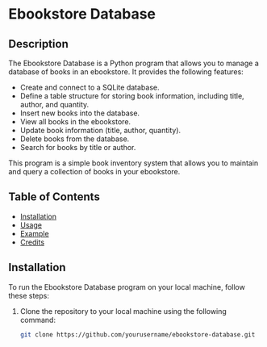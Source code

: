 # Ebookstore Database

## Description

The Ebookstore Database is a Python program that allows you to manage a database of books in an ebookstore. It provides the following features:

- Create and connect to a SQLite database.
- Define a table structure for storing book information, including title, author, and quantity.
- Insert new books into the database.
- View all books in the ebookstore.
- Update book information (title, author, quantity).
- Delete books from the database.
- Search for books by title or author.

This program is a simple book inventory system that allows you to maintain and query a collection of books in your ebookstore.

## Table of Contents

- [Installation](#installation)
- [Usage](#usage)
- [Example](#example)
- [Credits](#credits)

## Installation

To run the Ebookstore Database program on your local machine, follow these steps:

1. Clone the repository to your local machine using the following command:

   ```bash
   git clone https://github.com/yourusername/ebookstore-database.git
